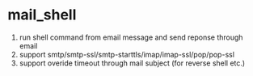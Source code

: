 # mail_shell
1. run shell command from email message and send reponse through email
1. support smtp/smtp-ssl/smtp-starttls/imap/imap-ssl/pop/pop-ssl
1. support overide timeout through mail subject (for reverse shell etc.)

